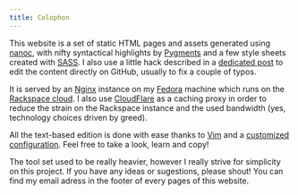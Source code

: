 ```yaml
---
title: Colophon
---
```


This website is a set of static HTML pages and assets generated using
[nanoc](http://nanoc.stoneship.org/), with nifty syntactical highlights by
[Pygments](http://pygments.org/) and a few style sheets created with
[SASS](http://sass-lang.com/). I also use a little hack described in
a [dedicated post](/2012/02/switching-to-nanoc/) to edit the content directly on
GitHub, usually to fix a couple of typos.

It is served by an [Nginx](http://nginx.org/) instance on my
[Fedora](http://fedoraproject.org/) machine which runs on the [Rackspace
cloud](http://www.rackspacecloud.com/1333-0-3-3.html). I also use
[CloudFlare](https://www.cloudflare.com/) as a caching proxy in order to reduce
the strain on the Rackspace instance and the used bandwidth (yes, technology
choices driven by greed).

All the text-based edition is done with ease thanks to
[Vim](http://www.vim.org/) and a [customized
configuration](https://github.com/pelletier/dotfiles/tree/master/vim). Feel free
to take a look, learn and copy!

The tool set used to be really heavier, however I really strive for simplicity
on this project. If you have any ideas or sugestions, please shout! You can find
my email adress in the footer of every pages of this website.
